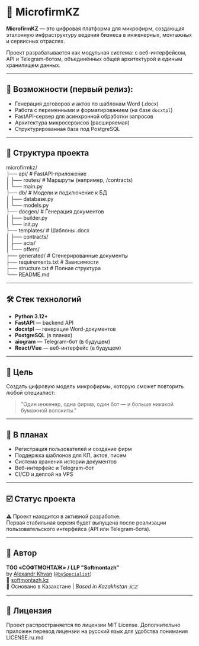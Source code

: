 # 🧱 MicrofirmKZ

**MicrofirmKZ** — это цифровая платформа для микрофирм, создающая эталонную инфраструктуру ведения бизнеса в инженерных, монтажных и сервисных отраслях.

Проект разрабатывается как модульная система: с веб-интерфейсом, API и Telegram-ботом, объединённых общей архитектурой и единым хранилищем данных.

---

## 📌 Возможности (первый релиз):
- Генерация договоров и актов по шаблонам Word (.docx)
- Работа с переменными и форматированием (на базе `docxtpl`)
- FastAPI-сервер для асинхронной обработки запросов
- Архитектура микросервисов (расширяемая)
- Структурированная база под PostgreSQL

---

## 🧩 Структура проекта

microfirmkz/  
├── api/ # FastAPI-приложение  
│ ├── routes/ # Маршруты (например, /contracts)  
│ └── main.py  
├── db/ # Модели и подключение к БД  
│ ├── database.py  
│ └── models.py  
├── docgen/ # Генерация документов  
│ ├── builder.py  
│ └── init.py  
├── templates/ # Шаблоны .docx  
│ ├── contracts/  
│ ├── acts/  
│ └── offers/  
├── generated/ # Сгенерированные документы  
├── requirements.txt # Зависимости  
├── structure.txt # Полная структура  
└── README.md  
  
---

## 🛠️ Стек технологий
- **Python 3.12+**
- **FastAPI** — backend API
- **docxtpl** — генерация Word-документов
- **PostgreSQL** (в планах)
- **aiogram** — Telegram-бот (в будущем)
- **React/Vue** — веб-интерфейс (в будущем)

---

## 🧭 Цель
Создать цифровую модель микрофирмы, которую сможет повторить любой специалист:
> "Один инженер, одна фирма, один бот — и больше никакой бумажной волокиты."

---

## 🚧 В планах
- Регистрация пользователей и создание фирм
- Поддержка шаблонов для КП, актов, писем
- Система хранения истории документов
- Веб-интерфейс и Telegram-бот
- CI/CD и деплой на VPS

---

## ☑️ Статус проекта 
⚠️ Проект находится в активной разработке.  
Первая стабильная версия будет выпущена после реализации пользовательского интерфейса (API или Telegram-бота).  


---


## 🤝 Автор
**ТОО «СОФТМОНТАЖ» / LLP "Softmontazh"**  
by [Alexandr Khvan](https://github.com/Softmontazh)  ([`@bySpecialist`](https://t.me/bySpecialist))  
🔗 [softmontazh.kz](https://softmontazh.kz)  
📍 Основано в Казахстане | *Based in Kazakhstan 🇰🇿*


---

## 📄 Лицензия
Проект распространяется по лицензии MIT License.
Дополнительно приложен перевод лицензии на русский язык для удобства понимания LICENSE.ru.md
